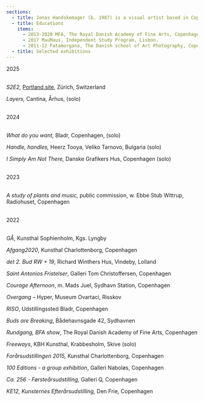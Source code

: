 ```yaml
---
sections:
  - title: Jonas Handskemager (b. 1987) is a visual artist based in Copenhagen.
  - title: Educations
    items:
      - 2013-2020 MFA, The Royal Danish Academy of Fine Arts, Copenhagen.
      - 2017 MauMaus, Independent Study Program, Lisbon.
      - 2011-12 Fatamorgana, The Danish school of Art Photography, Copenhagen.
  - title: Selected exhibitions
---
```

<p>2025</p><p><br><em>S2E2, </em><a href="http://Portland.site">Portland.site</a>, Zürich, Switzerland</p><p><em>Layers, </em>Cantina, Århus, (solo)</p><p><br>2024</p><p><br><em>What do you want, </em>Bladr, Copenhagen, (solo)</p><p><em>Handle, handles, </em>Heerz Tooya, Veliko Tarnovo, Bulgaria (solo)</p><p><em>I Simply Am Not There, </em>Danske Grafikers Hus, Copenhagen (solo)</p><p><br>2023</p><p><br><em>A study of plants and music,</em> public commission, w. Ebbe Stub Wittrup, Radiohuset, Copenhagen</p><p><br>2022</p><p><br><em>GÅ</em>, Kunsthal Sophienholm, Kgs. Lyngby</p><p><em>Afgang2020</em>, Kunsthal Charlottenborg, Copenhagen</p><p><em>det 2. Bud RW + 19</em>, Richard Winthers Hus, Vindeby, Lolland</p><p><em>Saint Antonios Fristelser</em>, Galleri Tom Christoffersen, Copenhagen</p><p><em>Courage Afternoon</em>, m. Mads Juel, Sydhavn Station, Copenhagen</p><p><em>Overgang</em> – Hyper, Museum Ovartaci, Risskov</p><p><em>RISO</em>, Udstillingssted Bladr, Copenhagen</p><p><em>Buds are Breaking</em>, Bådehavnsgade 42, Sydhavnen</p><p><em>Rundgang, BFA show</em>, The Royal Danish Academy of Fine Arts, Copenhagen</p><p><em>Freeways</em>, KBH Kunsthal, Krabbesholm, Skive (solo)</p><p><em>Forårsudstillingen 2015,</em> Kunsthal Charlottenborg, Copenhagen</p><p><em>100 Editions - a group exhibition</em>, Galleri Naboløs, Copenhagen</p><p><em>Ca. 256 - Førsteårsudstilling,</em> Galleri Q, Copenhagen</p><p><em>KE12, Kunsternes Efterårsudstilling,</em> Den Frie, Copenhagen</p>